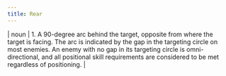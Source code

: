 ```yaml
---
title: Rear
---
```

| noun | 1.  	A 90-degree arc behind the target, opposite from where the target is facing. The arc is indicated by the gap in the targeting circle on most enemies. An enemy with no gap in its targeting circle is omni-directional, and all positional skill requirements are considered to be met regardless of positioning.	|